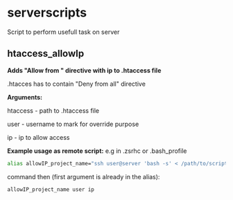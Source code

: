 # serverscripts
Script to perform usefull task on server

## htaccess_allowIp
**Adds "Allow from " directive with ip to .htaccess file**

.htacces has to contain "Deny from all" directive

**Arguments:**

htaccess 	- path to .htaccess file

user 		- username to mark for override purpose

ip			- ip to allow access

**Example usage as remote script:**
e.g in .zsrhc or .bash_profile

```bash
alias allowIP_project_name="ssh user@server 'bash -s' < /path/to/script/allowIP.sh /var/www/share/default/htdocs/.htaccess"
```

command then (first argument is already in the alias):	

```bash 
allowIP_project_name user ip
```
